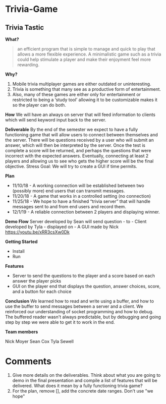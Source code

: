 # Trivia-Game

## Trivia Tastic 

**What?**
>an efficient program that is simple to manage and quick to play that allows
>a more flexible experience. A minimalistic game such as a trivia could help stimulate a player
>and make their enjoyment feel more rewarding.

**Why?**
1. Mobile trivia multiplayer games are either outdated or uninteresting. 
2. Trivia is something that many see as a productive form of entertainment.
3. Also, many of these games are either only for entertainment or restricted 
to being a ‘study tool’ allowing it to be customizable makes it so the
player can do both. 

**How**
We will have an always on server that will feed information to clients which will 
send keyword input back to the server.

**Deliverable**
By the end of the semester we expect to have a fully functioning game that
will allow users to connect between themselves and the server. There will be questions received
by a user who will submit an answer, which will then be interpreted by the server. Once the test
is complete a score will be returned, and perhaps the questions that were incorrect with the
expected answers.
Eventually, connecting at least 2 players and allowing us to see who gets the higher score will be
the final objective.
Stress Goal: We will try to create a GUI if time permits.


**Plan**
- 11/10/18 - A working connection will be established between two (possibly more) end users that
can transmit messages.
- 11/20/18 - A game that works in a controlled setting (no connection)
- 11/25/18 - We hope to have a finished “trivia server” that will handle messages sent to and from
end users and record them.
- 12/1/19 - A reliable connection between 2 players and displaying winner.

**Demo Flow**
Server developed by Sean will send question  - to - Client developed by Tyla - displayed on - A GUI made by Nick
https://youtu.be/xRR3csXw0Dk

**Getting Started**
- Install
- Run

**Features**
- Server to send the questions to the player and a score based on each answer the player picks
- GUI on the player end that displays the question, answer choices, score, and a button for each choice

**Conclusion**
We learned how to read and write using a buffer, and how to use the buffer to send messages between a server and a client. We reinforced our understanding of socket programming and how to debug. The buffered reader wasn't always predictable, but by debugging and going step by step we were able to get it to work in the end.

**Team members**

Nick Moyer
Sean Cox
Tyla Sewell

# Comments
1. Give more details on the deliverables. Think about what you are going to demo in the final presentation and compile a list of features that will be delivered. What does it mean by a fully functioning trivia game? 
2. For the plan, remove [], add the concrete date ranges. Don't use "we hope"
